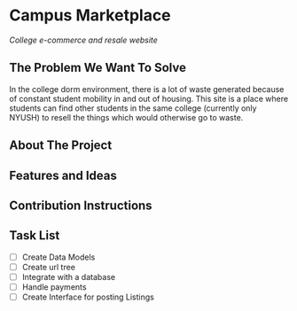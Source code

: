 # Campus Marketplace
*College e-commerce and resale website*

## The Problem We Want To Solve
In the college dorm environment, there is a lot of waste generated because of constant student mobility in and out of housing. 
This site is a place where students can find other students in the same college (currently only NYUSH) to resell the things which would otherwise go to waste.
 
## About The Project


## Features and Ideas


## Contribution Instructions

## Task List
- [ ] Create Data Models
- [ ] Create url tree
- [ ] Integrate with a database
- [ ] Handle payments
- [ ] Create Interface for posting Listings 